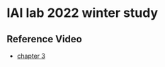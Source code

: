 # IAI lab 2022 winter study 

Reference Video
----------------
* [chapter 3](https://www.youtube.com/watch?v=zg9vP5ZAi5Q)
